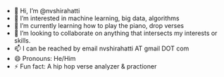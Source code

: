 - 👋 Hi, I’m @nvshirahatti 
- 👀 I’m interested in machine learning, big data, algorithms
- 🌱 I’m currently learning how to play the piano, drop verses
- 💞️ I’m looking to collaborate on anything that intersects my interests or skills.
- 📫 I can be reached by email nvshirahatti AT gmail DOT com
- 😄 Pronouns: He/Him
- ⚡ Fun fact: A hip hop verse analyzer & practioner

<!---
nvshirahatti/nvshirahatti is a ✨ special ✨ repository because its `README.md` (this file) appears on your GitHub profile.
You can click the Preview link to take a look at your changes.
--->
